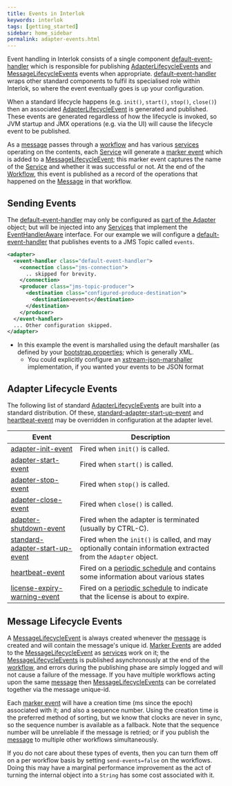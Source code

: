 ```yaml
---
title: Events in Interlok
keywords: interlok
tags: [getting_started]
sidebar: home_sidebar
permalink: adapter-events.html
---
```

Event handling in Interlok consists of a single component [default-event-handler][] which is responsible for publishing [AdapterLifecycleEvents][] and [MessageLifecycleEvents][] events when appropriate. [default-event-handler][] wraps other standard components to fulfil its specialised role within Interlok, so where the event eventually goes is up your configuration.

When a standard lifecycle happens (e.g. `init()`, `start()`, `stop()`, `close()`) then an associated [AdapterLifecycleEvent][] is generated and published. These events are generated regardless of how the lifecycle is invoked, so JVM startup and JMX operations (e.g. via the UI) will cause the lifecycle event to be published.

As a [message][AdaptrisMessage] passes through a [workflow][Workflow] and has various [services][Service] operating on the contents, each [Service][] will generate a [marker event][] which is added to a [MessageLifecycleEvent][]; this marker event captures the name of the [Service][] and whether it was successful or not. At the end of the [Workflow][], this event is published as a record of the operations that happened on the [Message][AdaptrisMessage] in that workflow.

## Sending Events ##

The [default-event-handler][] may only be configured as [part of the Adapter][] object; but will be injected into any [Services][Service] that implement the [EventHandlerAware][] interface. For our example we will configure a [default-event-handler][] that publishes events to a JMS Topic called `events`.

```xml
<adapter>
  <event-handler class="default-event-handler">
    <connection class="jms-connection">
      .. skipped for brevity.
    </connection>
    <producer class="jms-topic-producer">
      <destination class="configured-produce-destination">
        <destination>events</destination>
      </destination>
    </producer>
  </event-handler>
  ... Other configuration skipped.
</adapter>
```

- In this example the event is marshalled using the default marshaller (as defined by your [bootstrap.properties](adapter-bootstrap.html); which is generally XML.
    - You could explicitly configure an [xstream-json-marshaller][] implementation, if you wanted your events to be JSON format

## Adapter Lifecycle Events ##

The following list of standard [AdapterLifecycleEvents][AdapterLifecycleEvent] are built into a standard distribution. Of these, [standard-adapter-start-up-event][] and [heartbeat-event][] may be overridden in configuration at the adapter level.

| Event | Description |
|----|----|
|[adapter-init-event][]| Fired when `init()` is called.|
|[adapter-start-event][]| Fired when `start()` is called.|
|[adapter-stop-event][]| Fired when `stop()` is called.|
|[adapter-close-event][]| Fired when `close()` is called.|
|[adapter-shutdown-event][]| Fired when the adapter is terminated (usually by CTRL-C).|
|[standard-adapter-start-up-event][]| Fired when the `init()` is called, and may optionally contain information extracted from the `Adapter` object.|
|[heartbeat-event][]| Fired on a [periodic schedule][] and contains some information about various states|
|[license-expiry-warning-event][]| Fired on a [periodic schedule][] to indicate that the license is about to expire.|

## Message Lifecycle Events ##

A [MessageLifecycleEvent][] is always created whenever the [message][AdaptrisMessage] is created and will contain the message's unique id. [Marker Events][marker event] are added to the [MessageLifecycleEvent][] as [services][Service] work on it; the [MessageLifecycleEvents][MessageLifecycleEvent] is published asynchronously at the end of the [workflow][Workflow], and errors during the publishing phase are simply logged and will not cause a failure of the message. If you have multiple workflows acting upon the same [message][AdaptrisMessage] then [MessageLifecycleEvents][MessageLifecycleEvent] can be correlated together via the message unique-id.

Each [marker event] will have a creation time (ms since the epoch) associated with it; and also a sequence number. Using the creation time is the preferred method of sorting, but we know that clocks are never in sync, so the sequence number is available as a fallback. Note that the sequence number will be unreliable if the message is retried; or if you publish the [message][AdaptrisMessage] to multiple other workflows simultaneously.

If you do not care about these types of events, then you can turn them off on a per workflow basis by setting `send-events=false` on the workflows. Doing this may have a marginal performance improvement as the act of turning the internal object into a `String` has some cost associated with it.

[marker event]: https://nexus.adaptris.net/nexus/content/sites/javadocs/com/adaptris/interlok-core/3.9-SNAPSHOT/com/adaptris/core/MleMarker.html
[Workflow]: https://nexus.adaptris.net/nexus/content/sites/javadocs/com/adaptris/interlok-core/3.9-SNAPSHOT/com/adaptris/core/Workflow.html
[EventHandlerAware]: https://nexus.adaptris.net/nexus/content/sites/javadocs/com/adaptris/interlok-core/3.9-SNAPSHOT/com/adaptris/core/EventHandlerAware.html
[default-event-handler]: https://nexus.adaptris.net/nexus/content/sites/javadocs/com/adaptris/interlok-core/3.9-SNAPSHOT/com/adaptris/core/DefaultEventHandler.html
[AdapterLifecycleEvents]: #adapter-lifecycle-events
[AdapterLifecycleEvent]: https://nexus.adaptris.net/nexus/content/sites/javadocs/com/adaptris/interlok-core/3.9-SNAPSHOT/com/adaptris/core/AdapterLifecycleEvent.html
[MessageLifecycleEvents]: #message-lifecycle-events
[MessageLifecycleEvent]: https://nexus.adaptris.net/nexus/content/sites/javadocs/com/adaptris/interlok-core/3.9-SNAPSHOT/com/adaptris/core/MessageLifecycleEvent.html
[AdaptrisMessage]: https://nexus.adaptris.net/nexus/content/sites/javadocs/com/adaptris/interlok-core/3.9-SNAPSHOT/com/adaptris/core/AdaptrisMessage.html
[part of the Adapter]:https://nexus.adaptris.net/nexus/content/sites/javadocs/com/adaptris/interlok-core/3.9-SNAPSHOT/com/adaptris/core/Adapter.html#setEventHandler-com.adaptris.core.EventHandler-
[Service]: https://nexus.adaptris.net/nexus/content/sites/javadocs/com/adaptris/interlok-core/3.9-SNAPSHOT/com/adaptris/core/Service.html
[xstream-json-marshaller]: https://nexus.adaptris.net/nexus/content/sites/javadocs/com/adaptris/interlok-core/3.9-SNAPSHOT/com/adaptris/core/XStreamJsonMarshaller.html
[adapter-close-event]: https://nexus.adaptris.net/nexus/content/sites/javadocs/com/adaptris/interlok-core/3.9-SNAPSHOT/com/adaptris/core/event/AdapterCloseEvent.html
[adapter-init-event]: https://nexus.adaptris.net/nexus/content/sites/javadocs/com/adaptris/interlok-core/3.9-SNAPSHOT/com/adaptris/core/event/AdapterInitEvent.html
[periodic schedule]: https://nexus.adaptris.net/nexus/content/sites/javadocs/com/adaptris/interlok-core/3.9-SNAPSHOT/com/adaptris/core/Adapter.html#setHeartbeatEventInterval-com.adaptris.util.TimeInterval-
[adapter-shutdown-event]: https://nexus.adaptris.net/nexus/content/sites/javadocs/com/adaptris/interlok-core/3.9-SNAPSHOT/com/adaptris/core/event/AdapterShutdownEvent.html
[adapter-start-event]: https://nexus.adaptris.net/nexus/content/sites/javadocs/com/adaptris/interlok-core/3.9-SNAPSHOT/com/adaptris/core/event/AdapterStartEvent.html
[standard-adapter-start-up-event]: https://nexus.adaptris.net/nexus/content/sites/javadocs/com/adaptris/interlok-core/3.9-SNAPSHOT/com/adaptris/core/event/StandardAdapterStartUpEvent.html
[adapter-stop-event]: https://nexus.adaptris.net/nexus/content/sites/javadocs/com/adaptris/interlok-core/3.9-SNAPSHOT/com/adaptris/core/event/AdapterStopEvent.html
[heartbeat-event]: https://nexus.adaptris.net/nexus/content/sites/javadocs/com/adaptris/interlok-core/3.9-SNAPSHOT/com/adaptris/core/HeartbeatEvent.html
[license-expiry-warning-event]: https://nexus.adaptris.net/nexus/content/sites/javadocs/com/adaptris/interlok-core/3.9-SNAPSHOT/com/adaptris/core/event/LicenseExpiryWarningEvent.html
